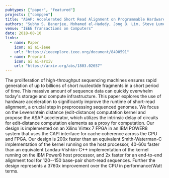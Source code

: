 ```yaml
---
pubtypes: ["paper", "featured"]
projects: ["compgen"]
title: "ASAP: Accelerated Short Read Alignment on Programmable Hardware"
authors: "Subho S. Banerjee, Mohamed el-Hadedy, Jong B. Lim, Steve Lumetta, Zbigniew T. Kalbarczyk, Deming Chen and Ravishankar K. Iyer"
venue: "IEEE Transactions on Computers"
date: 2018-08-10
links:
  - name: Paper
    icon: ai ai-ieee
    url: "https://ieeexplore.ieee.org/document/8490591"
  - name: Preprint
    icon: ai ai-arxiv
    url: "https://arxiv.org/abs/1803.02657"
---
```


The proliferation of high-throughput sequencing machines ensures rapid generation of up to billions
of short nucleotide fragments in a short period of time. This massive amount of sequence data can
quickly overwhelm today's storage and compute infrastructure. This paper explores the use of
hardware acceleration to significantly improve the runtime of short-read alignment, a crucial step
in preprocessing sequenced genomes. We focus on the Levenshtein distance (edit-distance) computation
kernel and propose the ASAP accelerator, which utilizes the intrinsic delay of circuits for
edit-distance computation elements as a proxy for computation. Our design is implemented on an
Xilinx Virtex 7 FPGA in an IBM POWER8 system that uses the CAPI interface for cache coherence across
the CPU and FPGA. Our design is 200x faster than an equivalent Smith-Waterman-C implementation of
the kernel running on the host processor, 40-60x faster than an equivalent Landau-Vishkin-C++
implementation of the kernel running on the IBM Power8 host processor, and 2x faster for an
end-to-end alignment tool for 120--150 base-pair short-read sequences. Further the design represents
a 3760x improvement over the CPU in performance/Watt terms.
